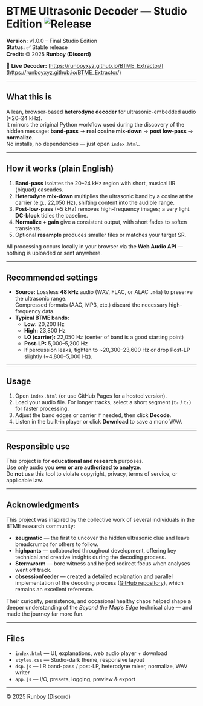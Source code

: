 # BTME Ultrasonic Decoder — Studio Edition ![Release](https://img.shields.io/github/v/release/runboyxyz/BTME_Extractor?color=brightgreen&label=Final%20Release)

**Version:** v1.0.0 – Final Studio Edition  
**Status:** ✅ Stable release  
**Credit:** © 2025 **Runboy (Discord)** 


🔗 **Live Decoder:** [https://runboyxyz.github.io/BTME_Extractor/](https://runboyxyz.github.io/BTME_Extractor/)

---

## What this is
A lean, browser-based **heterodyne decoder** for ultrasonic-embedded audio (≈20–24 kHz).  
It mirrors the original Python workflow used during the discovery of the hidden message:
**band-pass** → **real cosine mix-down** → **post low-pass** → **normalize**.  
No installs, no dependencies — just open `index.html`.

---

## How it works (plain English)
1. **Band-pass** isolates the 20–24 kHz region with short, musical IIR (biquad) cascades.  
2. **Heterodyne mix-down** multiplies the ultrasonic band by a cosine at the carrier (e.g., 22,050 Hz), shifting content into the audible range.  
3. **Post-low-pass** (~5 kHz) removes high-frequency images; a very light **DC-block** tidies the baseline.  
4. **Normalize + gain** give a consistent output, with short fades to soften transients.  
5. Optional **resample** produces smaller files or matches your target SR.

All processing occurs locally in your browser via the **Web Audio API** — nothing is uploaded or sent anywhere.

---

## Recommended settings
- **Source:** Lossless **48 kHz** audio (WAV, FLAC, or ALAC `.m4a`) to preserve the ultrasonic range.  
  Compressed formats (AAC, MP3, etc.) discard the necessary high-frequency data.
- **Typical BTME bands:**
  - **Low:** 20,200 Hz  
  - **High:** 23,800 Hz  
  - **LO (carrier):** 22,050 Hz (center of band is a good starting point)  
  - **Post-LP:** 5,000–5,200 Hz  
  - If percussion leaks, tighten to ~20,300–23,600 Hz or drop Post-LP slightly (~4,800–5,000 Hz).

---

## Usage
1. Open `index.html` (or use GitHub Pages for a hosted version).  
2. Load your audio file. For longer tracks, select a short segment (`t₀` / `t₁`) for faster processing.  
3. Adjust the band edges or carrier if needed, then click **Decode**.  
4. Listen in the built-in player or click **Download** to save a mono WAV.  

---

## Responsible use
This project is for **educational and research** purposes.  
Use only audio you **own or are authorized to analyze**.  
Do **not** use this tool to violate copyright, privacy, terms of service, or applicable law.  

---

## Acknowledgments

This project was inspired by the collective work of several individuals in the BTME research community:

- **zeugmatic** — the first to uncover the hidden ultrasonic clue and leave breadcrumbs for others to follow.  
- **highpants** — collaborated throughout development, offering key technical and creative insights during the decoding process.  
- **Stermworm** — bore witness and helped redirect focus when analyses went off track.  
- **obsessionfeeder** — created a detailed explanation and parallel implementation of the decoding process ([GitHub repository](https://github.com/obsessionfeeder/audio-demodulator)), which remains an excellent reference.

Their curiosity, persistence, and occasional healthy chaos helped shape a deeper understanding of the *Beyond the Map’s Edge* technical clue — and made the journey far more fun.

---

## Files
- `index.html` — UI, explanations, web audio player + download  
- `styles.css` — Studio-dark theme, responsive layout  
- `dsp.js` — IIR band-pass / post-LP, heterodyne mixer, normalize, WAV writer  
- `app.js` — I/O, presets, logging, preview & export  

---

© 2025 Runboy (Discord)
